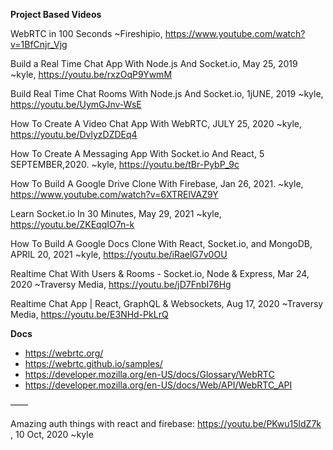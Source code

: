 
**Project Based Videos**

WebRTC in 100 Seconds ~Fireshipio, https://www.youtube.com/watch?v=1BfCnjr_Vjg

Build a Real Time Chat App With Node.js And Socket.io, May 25, 2019 ~kyle, https://youtu.be/rxzOqP9YwmM

Build Real Time Chat Rooms With Node.js And Socket.io, 1jUNE, 2019 ~kyle, https://youtu.be/UymGJnv-WsE

How To Create A Video Chat App With WebRTC, JULY 25, 2020 ~kyle, https://youtu.be/DvlyzDZDEq4

How To Create A Messaging App With Socket.io And React, 5 SEPTEMBER,2020. ~kyle, https://youtu.be/tBr-PybP_9c

How To Build A Google Drive Clone With Firebase, Jan 26, 2021. ~kyle, https://www.youtube.com/watch?v=6XTRElVAZ9Y

Learn Socket.io In 30 Minutes, May 29, 2021 ~kyle, https://youtu.be/ZKEqqIO7n-k

How To Build A Google Docs Clone With React, Socket.io, and MongoDB, APRIL 20, 2021 ~kyle, https://youtu.be/iRaelG7v0OU

Realtime Chat With Users & Rooms - Socket.io, Node & Express, Mar 24, 2020 ~Traversy Media, https://youtu.be/jD7FnbI76Hg

Realtime Chat App | React, GraphQL & Websockets, Aug 17, 2020 ~Traversy Media, https://youtu.be/E3NHd-PkLrQ

**Docs**

- https://webrtc.org/
- https://webrtc.github.io/samples/
- https://developer.mozilla.org/en-US/docs/Glossary/WebRTC
- https://developer.mozilla.org/en-US/docs/Web/API/WebRTC_API


——

Amazing auth things with react and firebase: https://youtu.be/PKwu15ldZ7k , 10 Oct, 2020 ~kyle
